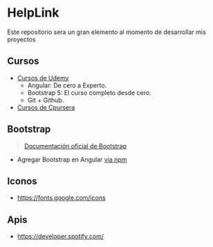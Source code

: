 # HelpLink

Este repositorio sera un gran elemento al momento de desarrollar mis proyectos 

## Cursos
- [Cursos de Udemy](https://www.udemy.com/)
  - Angular: De cero a Experto.
  - Bootstrap 5: El curso completo desde cero.
  - Git + Github.
- [Cursos de Cpursera](https://www.coursera.org/)

## Bootstrap
> [Documentación oficial de Bootstrap](https://getbootstrap.com/)
- Agregar Bootstrap en Angular [via npm](https://fbellod.medium.com/como-integrar-el-framework-bootstrap-en-un-proyecto-angular-a5d53fa79e03) 

## Iconos
- https://fonts.google.com/icons

## Apis
- https://developer.spotify.com/
